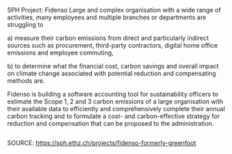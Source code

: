 SPH Project: Fidenso
Large and complex organisation with a wide range of activities, many employees and multiple branches or departments are struggling to

a) measure their carbon emissions from direct and particularly indirect sources such as procurement, third-party contractors, digital home office emissions and employee commuting,

b) to determine what the financial cost, carbon savings and overall impact on climate change associated with potential reduction and compensating methods are.

Fidenso is building a software accounting tool for sustainability officers to estimate the Scope 1, 2 and 3 carbon emissions of a large organisation with their available data to efficiently and comprehensively complete their annual carbon tracking and to formulate a cost- and carbon-effective strategy for reduction and compensation that can be proposed to the administration.

<figure><img alt="" src="https://sph.ethz.ch/uploads/images/Fidenso_Img_1.png"/></figure>

  
  


SOURCE: https://sph.ethz.ch/projects/fidenso-formerly-greenfoot